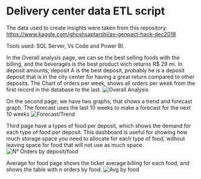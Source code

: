 #  Delivery center data ETL script
 
The data used to create insights were taken from this repository: https://www.kaggle.com/ghoshsaptarshi/av-genpact-hack-dec2018

Tools used: SQL Server, Vs Code and Power BI.

In the Overall analysis page, we can se the best selling foods with the billing, and the beverages is the best product wich returns R$ 29 mi.
In deposit amounts, deposit A is the best deposit, probably he is a deposit deposit that is in the city center for having a great return compared to other deposits.
The Chart of orders per week, shows all orders per week from the first record in the database to the last.
![Overall Analysis](https://raw.githubusercontent.com/Vinicius-Peters/etlDeliveryData/main/Overall%20Analysis.png)

On the second page, we have two graphs, that shows a trend and forecast graph. The forecast uses the last 10 weeks to make a forecast for the next 10 weeks
![Forecast/Trend](https://raw.githubusercontent.com/Vinicius-Peters/etlDeliveryData/main/Forecast_Trend.png)

Third page have a types of food per deposit, which shows the demand for each type of food per deposit. This dashboard is useful for showing how much storage space you need to allocate for each type of food, without leaving space for food that will not use as much space.
![N° Orders by deposit/food](https://raw.githubusercontent.com/Vinicius-Peters/etlDeliveryData/main/N%C2%B0Order%20by%20deposit_food.png)

Average for food page shows the ticket average billing for each food, and shows the table with n orders by food.
![Avg by food](https://github.com/Vinicius-Peters/etlDeliveryData/blob/main/avgByFood.png?raw=true)


























